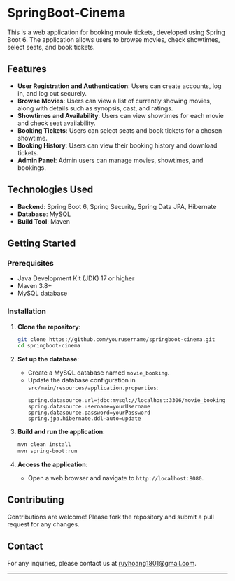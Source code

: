 # SpringBoot-Cinema

This is a web application for booking movie tickets, developed using Spring Boot 6. The application allows users to browse movies, check showtimes, select seats, and book tickets.

## Features

- **User Registration and Authentication**: Users can create accounts, log in, and log out securely.
- **Browse Movies**: Users can view a list of currently showing movies, along with details such as synopsis, cast, and ratings.
- **Showtimes and Availability**: Users can view showtimes for each movie and check seat availability.
- **Booking Tickets**: Users can select seats and book tickets for a chosen showtime.
- **Booking History**: Users can view their booking history and download tickets.
- **Admin Panel**: Admin users can manage movies, showtimes, and bookings.

## Technologies Used

- **Backend**: Spring Boot 6, Spring Security, Spring Data JPA, Hibernate
- **Database**: MySQL
- **Build Tool**: Maven

## Getting Started

### Prerequisites

- Java Development Kit (JDK) 17 or higher
- Maven 3.8+
- MySQL database

### Installation

1. **Clone the repository**:
   ```bash
   git clone https://github.com/yourusername/springboot-cinema.git
   cd springboot-cinema
   ```

2. **Set up the database**:
   - Create a MySQL database named `movie_booking`.
   - Update the database configuration in `src/main/resources/application.properties`:
     ```properties
     spring.datasource.url=jdbc:mysql://localhost:3306/movie_booking
     spring.datasource.username=yourUsername
     spring.datasource.password=yourPassword
     spring.jpa.hibernate.ddl-auto=update
     ```


3. **Build and run the application**:
   ```bash
   mvn clean install
   mvn spring-boot:run
   ```

4. **Access the application**:
   - Open a web browser and navigate to `http://localhost:8080`.


## Contributing

Contributions are welcome! Please fork the repository and submit a pull request for any changes.


## Contact

For any inquiries, please contact us at ruyhoang1801@gmail.com.

---
